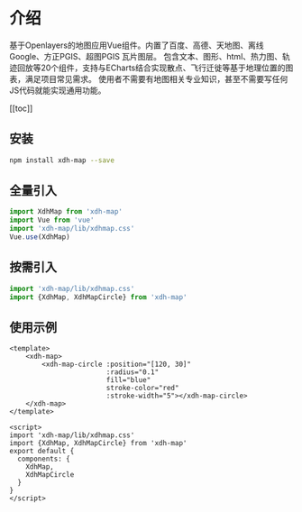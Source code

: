 
# 介绍

基于Openlayers的地图应用Vue组件。内置了百度、高德、天地图、离线Google、方正PGIS、超图PGIS 瓦片图层。 包含文本、图形、html、热力图、轨迹回放等20个组件，支持与ECharts结合实现散点、飞行迁徙等基于地理位置的图表，满足项目常见需求。 使用者不需要有地图相关专业知识，甚至不需要写任何JS代码就能实现通用功能。

[[toc]]

## 安装

```bash
npm install xdh-map --save
```

## 全量引入

```js
import XdhMap from 'xdh-map'
import Vue from 'vue'
import 'xdh-map/lib/xdhmap.css'
Vue.use(XdhMap)

```

## 按需引入

```js
import 'xdh-map/lib/xdhmap.css'
import {XdhMap, XdhMapCircle} from 'xdh-map'

```

## 使用示例

```vue
<template>
    <xdh-map>
        <xdh-map-circle :position="[120, 30]"
                        :radius="0.1"
                        fill="blue"
                        stroke-color="red"
                        :stroke-width="5"></xdh-map-circle>
    </xdh-map>
</template>

<script>
import 'xdh-map/lib/xdhmap.css'
import {XdhMap, XdhMapCircle} from 'xdh-map'
export default {
  components: {
    XdhMap,
    XdhMapCircle
  }
}
</script>
```

